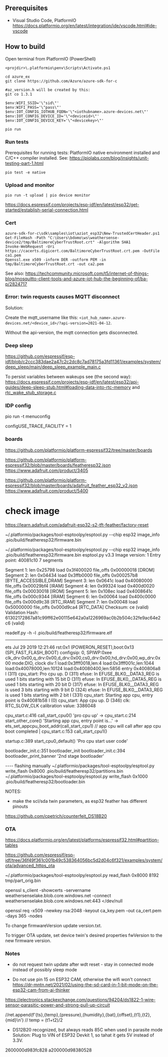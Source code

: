 
## Prerequisites

* Visual Studio Code, PlatformIO https://docs.platformio.org/en/latest/integration/ide/vscode.html#ide-vscode

## How to build

Open terminal from PlatformIO (PowerShell)

```
<projdir>\.platformio\penv\Scripts\Activate.ps1

cd azure_ex
git clone https://github.com/Azure/azure-sdk-for-c

#az_version.h will be created by this:
git co 1.3.1

$env:WIFI_SSID='\"sid\"'
$env:WIFI_PASS='\"pass\"'
$env:IOT_CONFIG_IOTHUB_FQDN='\"<iothubname>.azure-devices.net\"'
$env:IOT_CONFIG_DEVICE_ID='\"<deviceid>\"'
$env:IOT_CONFIG_DEVICE_KEY='\"<devicekey>\"'

pio run
```

### Run tests

Prerequisites for running tests: PlatformIO native environment installed and C/C++ compiler installed. See: https://piolabs.com/blog/insights/unit-testing-part-1.html

```
pio test -e native
```

### Upload and monitor

```
pio run -t upload | pio device monitor
```

https://docs.espressif.com/projects/esp-idf/en/latest/esp32/get-started/establish-serial-connection.html


### Cert

```
azure-sdk-for-c\sdk\samples\iot\aziot_esp32\New-TrustedCertHeader.ps1
Get-FileHash -Path "C:\Users\bdomo\ws\weathersense-device2/tmp/BaltimoreCyberTrustRoot.crt" -Algorithm SHA1
Invoke-WebRequest -Uri https://cacerts.digicert.com/BaltimoreCyberTrustRoot.crt.pem -OutFile ca1.pem
Openssl.exe x509 -inform DER -outform PEM -in tmp/BaltimoreCyberTrustRoot.crt -out ca2.pem
```

See also: https://techcommunity.microsoft.com/t5/internet-of-things-blog/mosquitto-client-tools-and-azure-iot-hub-the-beginning-of/ba-p/2824717


### Error: twin requests causes MQTT disconnect

Solution: 

Create the mqtt_username like this: `<iot_hub_name>.azure-devices.net/<device_id>/?api-version=2021-04-12`.

Without the api-version, the mqtt connection gets disconnected.


### Deep sleep

https://github.com/espressif/esp-idf/blob/c2ccc383dae2a47c2c2dc8c7ad78175a3fd11361/examples/system/deep_sleep/main/deep_sleep_example_main.c

To persist variables between wakeups see (the second way): https://docs.espressif.com/projects/esp-idf/en/latest/esp32/api-guides/deep-sleep-stub.html#loading-data-into-rtc-memory and [rtc_wake_stub_storage.c](lib/telemetry/rtc_wake_stub_storage.c)


### IDP config

pio run -t menuconfig

configUSE_TRACE_FACILITY = 1


### boards


https://github.com/platformio/platform-espressif32/tree/master/boards


https://github.com/platformio/platform-espressif32/blob/master/boards/featheresp32.json
https://www.adafruit.com/product/3405


https://github.com/platformio/platform-espressif32/blob/master/boards/adafruit_feather_esp32_v2.json
https://www.adafruit.com/product/5400


# check image

https://learn.adafruit.com/adafruit-esp32-s2-tft-feather/factory-reset

~/.platformio/packages/tool-esptoolpy/esptool.py --chip esp32 image_info .pio/build/featheresp32/firmware.bin 

~/.platformio/packages/tool-esptoolpy/esptool.py --chip esp32 image_info .pio/build/featheresp32/firmware.bin 
esptool.py v3.3
Image version: 1
Entry point: 40081c10
7 segments

Segment 1: len 0x25798 load 0x3f400020 file_offs 0x00000018 [DROM]
Segment 2: len 0x04434 load 0x3ffb0000 file_offs 0x000257b8 [BYTE_ACCESSIBLE,DRAM]
Segment 3: len 0x0641c load 0x40080000 file_offs 0x00029bf4 [IRAM]
Segment 4: len 0x99324 load 0x400d0020 file_offs 0x00030018 [IROM]
Segment 5: len 0x108ec load 0x4008641c file_offs 0x000c9344 [IRAM]
Segment 6: len 0x00064 load 0x400c0000 file_offs 0x000d9c38 [RTC_IRAM]
Segment 7: len 0x00048 load 0x50000000 file_offs 0x000d9ca4 [RTC_DATA]
Checksum: ce (valid)
Validation Hash: 61302172867a81c99ff62e00115e642a0a1226969ac0b2b504c32fe9ac64e2c6 (valid)



readelf.py -h -l  .pio/build/featheresp32/firmware.elf 

------
ets Jul 29 2019 12:21:46
rst:0x1 (POWERON_RESET),boot:0x13 (SPI_FAST_FLASH_BOOT)
configsip: 0, SPIWP:0xee
clk_drv:0x00,q_drv:0x00,d_drv:0x00,cs0_drv:0x00,hd_drv:0x00,wp_drv:0x00
mode:DIO, clock div:1
load:0x3fff0018,len:4
load:0x3fff001c,len:1044
load:0x40078000,len:10124
load:0x40080400,len:5856
entry 0x400806a8
I (311) cpu_start: Pro cpu up.
D (311) efuse: In EFUSE_BLK0__DATA3_REG is used 1 bits starting with 15 bit
D (311) efuse: In EFUSE_BLK0__DATA5_REG is used 1 bits starting with 20 bit
D (317) efuse: In EFUSE_BLK0__DATA3_REG is used 3 bits starting with 9 bit
D (324) efuse: In EFUSE_BLK0__DATA3_REG is used 1 bits starting with 2 bit
I (331) cpu_start: Starting app cpu, entry point is 0x40081b58
I (0) cpu_start: App cpu up.
D (346) clk: RTC_SLOW_CLK calibration value: 3386048





cpu_start.c:416 call_start_cpu0() 'pro cpu up'
    -> cpu_start.c:214 start_other_core()  'Starting app cpu, entry point is...'
    -> ets_set_appcpu_boot_addr(call_start_cpu1) // app cpu will call after app cpu boot completed
|
cpu_start.c:153 call_start_cpu1()

startup.c:389 start_cpu0_default() 'Pro cpu start user code'

bootloader_init.c:351 bootloader_init
    bootloader_init.c:394 bootloader_print_banner '2nd stage bootloader'



---- flashing manually
~/.platformio/packages/tool-esptoolpy/esptool.py write_flash 0x8000 .pio/build/featheresp32/partitions.bin 
~/.platformio/packages/tool-esptoolpy/esptool.py write_flash 0x1000 .pio/build/featheresp32/bootloader.bin 


NOTES:

- make the scl/sda twin parameters, as esp32 feather has different pinouts

https://github.com/cpetrich/counterfeit_DS18B20

### OTA

https://docs.platformio.org/en/latest/platforms/espressif32.html#partition-tables

https://github.com/espressif/esp-idf/tree/36f49f361c001b49c538364056bc5d2d04c6f321/examples/system/ota/advanced_https_ota


~/.platformio/packages/tool-esptoolpy/esptool.py read_flash 0x8000 8192 tmp/part_orig.bin


openssl s_client -showcerts -servername weathersenselake.blob.core.windows.net -connect weathersenselake.blob.core.windows.net:443 </dev/null

openssl req -x509 -newkey rsa:2048 -keyout ca_key.pem -out ca_cert.pem -days 365 -nodes

To change firmwareVersion update version.txt.

To trigger OTA update, set device twin's desired properties fwVersion to the new firmware version.

### Notes

- do not request twin update after wdt reset - stay in connected mode instead of possibly sleep mode


- Do not use pin 15 on ESP32 CAM, otherwise the wifi won't connect
https://dr-mntn.net/2021/02/using-the-sd-card-in-1-bit-mode-on-the-esp32-cam-from-ai-thinker


https://electronics.stackexchange.com/questions/94204/ds1822-1-wire-sensor-parasitic-power-and-strong-pull-up-circuit

//ret.append(f'{ts},{temp},{pressure},{humidity},{bat},{offset},{t1},{t2},{mid}\n')
// temp = (t1+t2)/2

- DS12B20 recognized, but always reads 85C when used in parasite mode
Solution: Plug to VIN of ESP32 Devkit 1, so tahat it gets 5V instead of 3.3V.

2600000d983fc828
a200000d98380528